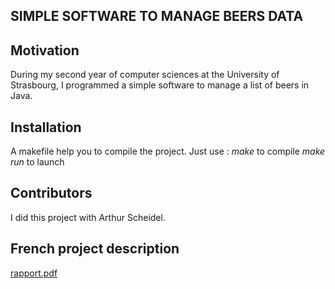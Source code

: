 ## SIMPLE SOFTWARE TO MANAGE BEERS DATA

## Motivation
During my second year of computer sciences at the University of Strasbourg, I programmed a simple software to manage a list of beers in Java. 

## Installation
A makefile help you to compile the project. Just use : 
    *make* to compile 
    *make run* to launch 
    
## Contributors 
I did this project with Arthur Scheidel. 

## French project description 
[rapport.pdf](https://github.com/BoltMaud/Beers-Database/blob/master/rapport.pdf)

